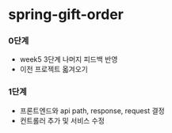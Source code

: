 # spring-gift-order
### 0단계
* week5 3단계 나머지 피드백 반영
* 이전 프로젝트 옯겨오기
### 1단계
* 프론트엔드와 api path, response, request 결정
* 컨트롤러 추가 및 서비스 수정